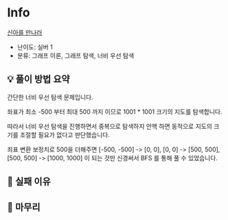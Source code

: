 # Info
[신아를 만나러](https://boj.kr/6146)

- 난이도: 실버 1
- 분류: 그래프 이론, 그래프 탐색, 너비 우선 탐색

## 💡 풀이 방법 요약

간단한 너비 우선 탐색 문제입니다.

좌표가 최소 -500 부터 최대 500 까지 이므로 1001 * 1001 크기의 지도를 탐색합니다.

따라서 너비 우선 탐색을 진행하면서 중복으로 탐색하지 안헥 하면 동적으로 지도의 크기를 조절할 필요가 없다고 판단했습니다.

죄표 변환 보정치로 500을 더해주면 [-500, -500] -> [0, 0], [0, 0] -> [500, 500], [500, 500] -> [1000, 1000] 이 되는 것만 신경써서 BFS 를 통해 풀 수 있었습니다.

## 👀 실패 이유

## 🙂 마무리

